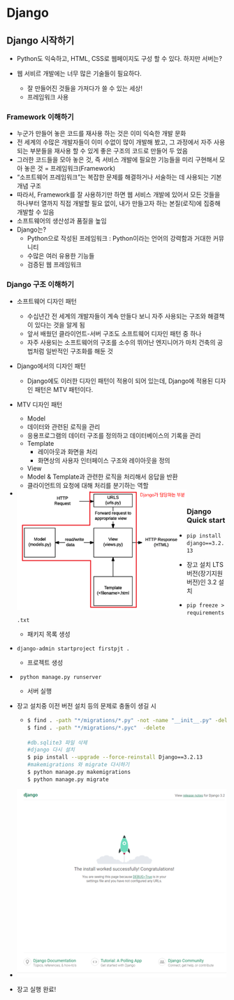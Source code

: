 # Django 

## Django 시작하기

* Python도 익숙하고, HTML, CSS로 웹페이지도 구성 할 수 있다. 하지만 서버는?

* 웹 서비르 개발에는 너무 많은 기술들이 필요하다.
  * 잘 만들어진 것들을 가져다가 쓸 수 있는 세상! 
  * 프레임워크 사용

### Framework 이해하기

* 누군가 만들어 놓은 코드를 재사용 하는 것은 이미 익숙한 개발 문화
* 전 세계의 수많은 개발자들이 이미 수없이 많이 개발해 봤고, 그 과정에서 자주 사용되는 부분들을 재사용 할 수 있게 좋은 구조의 코드로 만들어 두 었음
* 그러한 코드들을 모아 놓은 것, 즉 서비스 개발에 필요한 기능들을 미리 구현해서 모아 놓은 것 = 프레임워크(Framework)
* “소프트웨어 프레임워크”는 복잡한 문제를 해결하거나 서술하는 데 사용되는 기본 개념 구조
* 따라서, Framework를 잘 사용하기만 하면 웹 서비스 개발에 있어서 모든 것들을 하나부터 열까지 직접 개발할 필요 없이, 내가 만들고자 하는 본질(로직)에 집중해 개발할 수 있음
* 소프트웨어의 생산성과 품질을 높임
* Django는?
  * Python으로 작성된 프레임워크 : Python이라는 언어의 강력함과 거대한 커뮤니티
  * 수많은 여러 유용한 기능들
  * 검증된 웹 프레임워크

### Django 구조 이해하기

* 소프트웨어 디자인 패턴
  * 수십년간 전 세계의 개발자들이 계속 만들다 보니 자주 사용되는 구조와 해결책이 있다는 것을 알게 됨
  * 앞서 배웠던 클라이언트-서버 구조도 소프트웨어 디자인 패턴 중 하나
  * 자주 사용되는 소프트웨어의 구조를 소수의 뛰어난 엔지니어가 마치 건축의 공법처럼 일반적인 구조화를 해둔 것
* Django에서의 디자인 패턴
  * Django에도 이러한 디자인 패턴이 적용이 되어 있는데, Django에 적용된 디자인 패턴은 MTV 패턴이다.
* MTV 디자인 패턴
  *  Model
    * 데이터와 관련된 로직을 관리 
    * 응용프로그램의 데이터 구조를 정의하고 데이터베이스의 기록을 관리
  * Template 
    * 레이아웃과 화면을 처리 
    * 화면상의 사용자 인터페이스 구조와 레이아웃을 정의
  * View 
  * Model & Template과 관련한 로직을 처리해서 응답을 반환 
  * 클라이언트의 요청에 대해 처리를 분기하는 역할 

* <img src="Django_day1.assets/image-20220921145802982.png" alt="image-20220921145802982" style="zoom:67%;" align="left"/>

### Django Quick start

*  `pip install django==3.2.13`

  * 장고 설치 LTS버전(장기지원버전)인 3.2 설치

* `pip freeze > requirements.txt`

  * 패키지 목록 생성

* `django-admin startproject firstpjt .`

  * 프로젝트 생성

* ` python manage.py runserver`

  * 서버 실행

* 장고 설치중 이전 버전 설치 등의 문제로 충돌이 생길 시

  * ```bash
    $ find . -path "*/migrations/*.py" -not -name "__init__.py" -delete
    $ find . -path "*/migrations/*.pyc"  -delete
    
    #db.sqlite3 파일 삭제
    #django 다시 설치
    $ pip install --upgrade --force-reinstall Django==3.2.13
    #makemigrations 와 migrate 다시하기
    $ python manage.py makemigrations
    $ python manage.py migrate
    ```

* ![image-20220921153130514](Django_day1.assets/image-20220921153130514.png)

* 장고 실행 완료!